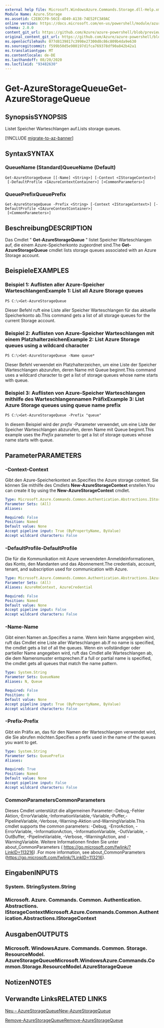 ```yaml
---
external help file: Microsoft.WindowsAzure.Commands.Storage.dll-Help.xml
Module Name: Azure.Storage
ms.assetid: C2EBCCF0-56CE-4D49-A138-74E52FC3A9AC
online version: https://docs.microsoft.com/en-us/powershell/module/azure.storage/get-azurestoragequeue
schema: 2.0.0
content_git_url: https://github.com/Azure/azure-powershell/blob/preview/src/Storage/Commands.Storage/help/Get-AzureStorageQueue.md
original_content_git_url: https://github.com/Azure/azure-powershell/blob/preview/src/Storage/Commands.Storage/help/Get-AzureStorageQueue.md
ms.openlocfilehash: 077d8139817c3998e27300d8c86c809b4da9e630
ms.sourcegitcommit: f599b50d5e980197d1fca769378df90a842b42a1
ms.translationtype: MT
ms.contentlocale: de-DE
ms.lasthandoff: 08/20/2020
ms.locfileid: "93482630"
---
```

# <span data-ttu-id="8f040-101">Get-AzureStorageQueue</span><span class="sxs-lookup"><span data-stu-id="8f040-101">Get-AzureStorageQueue</span></span>

## <span data-ttu-id="8f040-102">Synopsis</span><span class="sxs-lookup"><span data-stu-id="8f040-102">SYNOPSIS</span></span>
<span data-ttu-id="8f040-103">Listet Speicher Warteschlangen auf.</span><span class="sxs-lookup"><span data-stu-id="8f040-103">Lists storage queues.</span></span>

[!INCLUDE [migrate-to-az-banner](../../includes/migrate-to-az-banner.md)]

## <span data-ttu-id="8f040-104">Syntax</span><span class="sxs-lookup"><span data-stu-id="8f040-104">SYNTAX</span></span>

### <span data-ttu-id="8f040-105">QueueName (Standard)</span><span class="sxs-lookup"><span data-stu-id="8f040-105">QueueName (Default)</span></span>
```
Get-AzureStorageQueue [[-Name] <String>] [-Context <IStorageContext>]
 [-DefaultProfile <IAzureContextContainer>] [<CommonParameters>]
```

### <span data-ttu-id="8f040-106">QueuePrefix</span><span class="sxs-lookup"><span data-stu-id="8f040-106">QueuePrefix</span></span>
```
Get-AzureStorageQueue -Prefix <String> [-Context <IStorageContext>] [-DefaultProfile <IAzureContextContainer>]
 [<CommonParameters>]
```

## <span data-ttu-id="8f040-107">Beschreibung</span><span class="sxs-lookup"><span data-stu-id="8f040-107">DESCRIPTION</span></span>
<span data-ttu-id="8f040-108">Das Cmdlet " **Get-AzureStorageQueue** " listet Speicher Warteschlangen auf, die einem Azure-Speicherkonto zugeordnet sind.</span><span class="sxs-lookup"><span data-stu-id="8f040-108">The **Get-AzureStorageQueue** cmdlet lists storage queues associated with an Azure Storage account.</span></span>

## <span data-ttu-id="8f040-109">Beispiele</span><span class="sxs-lookup"><span data-stu-id="8f040-109">EXAMPLES</span></span>

### <span data-ttu-id="8f040-110">Beispiel 1: Auflisten aller Azure-Speicher Warteschlangen</span><span class="sxs-lookup"><span data-stu-id="8f040-110">Example 1: List all Azure Storage queues</span></span>
```
PS C:\>Get-AzureStorageQueue
```

<span data-ttu-id="8f040-111">Dieser Befehl ruft eine Liste aller Speicher Warteschlangen für das aktuelle Speicherkonto ab.</span><span class="sxs-lookup"><span data-stu-id="8f040-111">This command gets a list of all storage queues for the current Storage account.</span></span>

### <span data-ttu-id="8f040-112">Beispiel 2: Auflisten von Azure-Speicher Warteschlangen mit einem Platzhalterzeichen</span><span class="sxs-lookup"><span data-stu-id="8f040-112">Example 2: List Azure Storage queues using a wildcard character</span></span>
```
PS C:\>Get-AzureStorageQueue -Name queue*
```

<span data-ttu-id="8f040-113">Dieser Befehl verwendet ein Platzhalterzeichen, um eine Liste der Speicher Warteschlangen abzurufen, deren Name mit Queue beginnt.</span><span class="sxs-lookup"><span data-stu-id="8f040-113">This command uses a wildcard character to get a list of storage queues whose name starts with queue.</span></span>

### <span data-ttu-id="8f040-114">Beispiel 3: Auflisten von Azure-Speicher Warteschlangen mithilfe des Warteschlangennamen Präfix</span><span class="sxs-lookup"><span data-stu-id="8f040-114">Example 3: List Azure Storage queues using queue name prefix</span></span>
```
PS C:\>Get-AzureStorageQueue -Prefix "queue"
```

<span data-ttu-id="8f040-115">In diesem Beispiel wird der *prefix* -Parameter verwendet, um eine Liste der Speicher Warteschlangen abzurufen, deren Name mit Queue beginnt.</span><span class="sxs-lookup"><span data-stu-id="8f040-115">This example uses the *Prefix* parameter to get a list of storage queues whose name starts with queue.</span></span>

## <span data-ttu-id="8f040-116">Parameter</span><span class="sxs-lookup"><span data-stu-id="8f040-116">PARAMETERS</span></span>

### <span data-ttu-id="8f040-117">-Context</span><span class="sxs-lookup"><span data-stu-id="8f040-117">-Context</span></span>
<span data-ttu-id="8f040-118">Gibt den Azure-Speicherkontext an.</span><span class="sxs-lookup"><span data-stu-id="8f040-118">Specifies the Azure storage context.</span></span>
<span data-ttu-id="8f040-119">Sie können Sie mithilfe des Cmdlets **New-AzureStorageContext** erstellen.</span><span class="sxs-lookup"><span data-stu-id="8f040-119">You can create it by using the **New-AzureStorageContext** cmdlet.</span></span>

```yaml
Type: Microsoft.Azure.Commands.Common.Authentication.Abstractions.IStorageContext
Parameter Sets: (All)
Aliases:

Required: False
Position: Named
Default value: None
Accept pipeline input: True (ByPropertyName, ByValue)
Accept wildcard characters: False
```

### <span data-ttu-id="8f040-120">-DefaultProfile</span><span class="sxs-lookup"><span data-stu-id="8f040-120">-DefaultProfile</span></span>
<span data-ttu-id="8f040-121">Die für die Kommunikation mit Azure verwendeten Anmeldeinformationen, das Konto, den Mandanten und das Abonnement.</span><span class="sxs-lookup"><span data-stu-id="8f040-121">The credentials, account, tenant, and subscription used for communication with Azure.</span></span>

```yaml
Type: Microsoft.Azure.Commands.Common.Authentication.Abstractions.IAzureContextContainer
Parameter Sets: (All)
Aliases: AzureRmContext, AzureCredential

Required: False
Position: Named
Default value: None
Accept pipeline input: False
Accept wildcard characters: False
```

### <span data-ttu-id="8f040-122">-Name</span><span class="sxs-lookup"><span data-stu-id="8f040-122">-Name</span></span>
<span data-ttu-id="8f040-123">Gibt einen Namen an.</span><span class="sxs-lookup"><span data-stu-id="8f040-123">Specifies a name.</span></span>
<span data-ttu-id="8f040-124">Wenn kein Name angegeben wird, ruft das Cmdlet eine Liste aller Warteschlangen ab.</span><span class="sxs-lookup"><span data-stu-id="8f040-124">If no name is specified, the cmdlet gets a list of all the queues.</span></span>
<span data-ttu-id="8f040-125">Wenn ein vollständiger oder partieller Name angegeben wird, ruft das Cmdlet alle Warteschlangen ab, die dem Namensmuster entsprechen.</span><span class="sxs-lookup"><span data-stu-id="8f040-125">If a full or partial name is specified, the cmdlet gets all queues that match the name pattern.</span></span>

```yaml
Type: System.String
Parameter Sets: QueueName
Aliases: N, Queue

Required: False
Position: 0
Default value: None
Accept pipeline input: True (ByPropertyName, ByValue)
Accept wildcard characters: False
```

### <span data-ttu-id="8f040-126">-Prefix</span><span class="sxs-lookup"><span data-stu-id="8f040-126">-Prefix</span></span>
<span data-ttu-id="8f040-127">Gibt ein Präfix an, das für den Namen der Warteschlangen verwendet wird, die Sie abrufen möchten.</span><span class="sxs-lookup"><span data-stu-id="8f040-127">Specifies a prefix used in the name of the queues you want to get.</span></span>

```yaml
Type: System.String
Parameter Sets: QueuePrefix
Aliases:

Required: True
Position: Named
Default value: None
Accept pipeline input: False
Accept wildcard characters: False
```

### <span data-ttu-id="8f040-128">CommonParameters</span><span class="sxs-lookup"><span data-stu-id="8f040-128">CommonParameters</span></span>
<span data-ttu-id="8f040-129">Dieses Cmdlet unterstützt die allgemeinen Parameter:-Debug,-Fehler Aktion,-ErrorVariable,-InformationVariable,-Variable,-Puffer,-PipelineVariable,-Verbose,-Warning-Aktion und-WarningVariable.</span><span class="sxs-lookup"><span data-stu-id="8f040-129">This cmdlet supports the common parameters: -Debug, -ErrorAction, -ErrorVariable, -InformationAction, -InformationVariable, -OutVariable, -OutBuffer, -PipelineVariable, -Verbose, -WarningAction, and -WarningVariable.</span></span> <span data-ttu-id="8f040-130">Weitere Informationen finden Sie unter about_CommonParameters ( https://go.microsoft.com/fwlink/?LinkID=113216) .</span><span class="sxs-lookup"><span data-stu-id="8f040-130">For more information, see about_CommonParameters (https://go.microsoft.com/fwlink/?LinkID=113216).</span></span>

## <span data-ttu-id="8f040-131">Eingaben</span><span class="sxs-lookup"><span data-stu-id="8f040-131">INPUTS</span></span>

### <span data-ttu-id="8f040-132">System. String</span><span class="sxs-lookup"><span data-stu-id="8f040-132">System.String</span></span>

### <span data-ttu-id="8f040-133">Microsoft. Azure. Commands. Common. Authentication. Abstractions. IStorageContext</span><span class="sxs-lookup"><span data-stu-id="8f040-133">Microsoft.Azure.Commands.Common.Authentication.Abstractions.IStorageContext</span></span>

## <span data-ttu-id="8f040-134">Ausgaben</span><span class="sxs-lookup"><span data-stu-id="8f040-134">OUTPUTS</span></span>

### <span data-ttu-id="8f040-135">Microsoft. WindowsAzure. Commands. Common. Storage. ResourceModel. AzureStorageQueue</span><span class="sxs-lookup"><span data-stu-id="8f040-135">Microsoft.WindowsAzure.Commands.Common.Storage.ResourceModel.AzureStorageQueue</span></span>

## <span data-ttu-id="8f040-136">Notizen</span><span class="sxs-lookup"><span data-stu-id="8f040-136">NOTES</span></span>

## <span data-ttu-id="8f040-137">Verwandte Links</span><span class="sxs-lookup"><span data-stu-id="8f040-137">RELATED LINKS</span></span>

[<span data-ttu-id="8f040-138">Neu – AzureStorageQueue</span><span class="sxs-lookup"><span data-stu-id="8f040-138">New-AzureStorageQueue</span></span>](./New-AzureStorageQueue.md)

[<span data-ttu-id="8f040-139">Remove-AzureStorageQueue</span><span class="sxs-lookup"><span data-stu-id="8f040-139">Remove-AzureStorageQueue</span></span>](./Remove-AzureStorageQueue.md)


